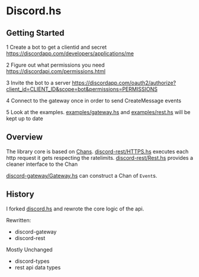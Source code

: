 # Discord.hs

## Getting Started

1 Create a bot to get a clientid and secret
<https://discordapp.com/developers/applications/me>

2 Figure out what permissions you need
<https://discordapi.com/permissions.html>

3 Invite the bot to a server
<https://discordapp.com/oauth2/authorize?client_id=CLIENT_ID&scope=bot&permissions=PERMISSIONS>

4 Connect to the gateway once in order to send CreateMessage events

5 Look at the examples. [examples/gateway.hs](./examples/gateway.hs) and [examples/rest.hs](./examples/rest.hs) will be kept up to date

## Overview

The library core is based on
[Chans](https://www.stackage.org/haddock/lts-11.10/base-4.10.1.0/Control-Concurrent-Chan.html).
[discord-rest/HTTPS.hs](./discord-rest/src/Network/Discord/Rest/HTTP.hs)
executes each http request it gets respecting the ratelimits.
[discord-rest/Rest.hs](./discord-rest/src/Network/Discord/Rest.hs) provides
a cleaner interface to the Chan

[discord-gateway/Gateway.hs](./discord-gateway/src/Network/Discord/Gateway.hs)
can construct a Chan of `Event`s.

## History

I forked [discord.hs](https://github.com/jano017/Discord.hs) and
rewrote the core logic of the api.

Rewritten:
- discord-gateway
- discord-rest

Mostly Unchanged
- discord-types
- rest api data types

